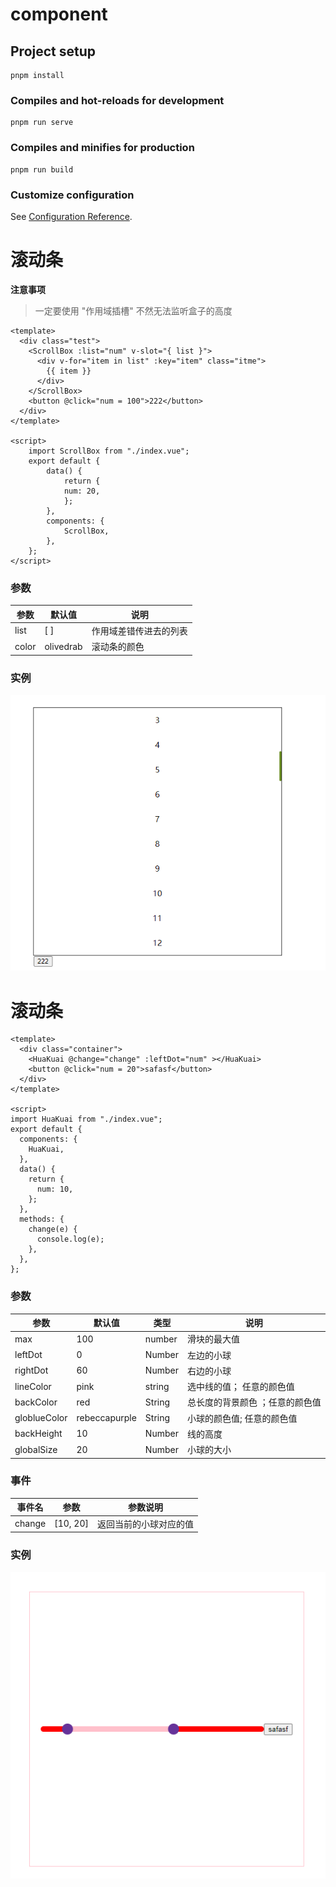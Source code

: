 # component

## Project setup

```
pnpm install
```

### Compiles and hot-reloads for development

```
pnpm run serve
```

### Compiles and minifies for production

```
pnpm run build
```

### Customize configuration

See [Configuration Reference](https://cli.vuejs.org/config/).

# 滚动条

**注意事项**

> 一定要使用 "作用域插槽" 不然无法监听盒子的高度

```vue
<template>
  <div class="test">
    <ScrollBox :list="num" v-slot="{ list }">
      <div v-for="item in list" :key="item" class="itme">
        {{ item }}
      </div>
    </ScrollBox>
    <button @click="num = 100">222</button>
  </div>
</template>

<script>
    import ScrollBox from "./index.vue";
    export default {
        data() {
            return {
            num: 20,
            };
        },
        components: {
            ScrollBox,
        },
    };
</script>
```

### 参数

| 参数 | 默认值 | 说明 |
|  --- | --- | ---|
|  list | [ ] |  作用域差错传进去的列表  |
|  color | olivedrab | 滚动条的颜色    |

### 实例

![](./src/components/滚动条/1.png)

# 滚动条

```vue
<template>
  <div class="container">
    <HuaKuai @change="change" :leftDot="num" ></HuaKuai>
    <button @click="num = 20">safasf</button>
  </div>
</template>

<script>
import HuaKuai from "./index.vue";
export default {
  components: {
    HuaKuai,
  },
  data() {
    return {
      num: 10,
    };
  },
  methods: {
    change(e) {
      console.log(e);
    },
  },
};
```

### 参数

| 参数 | 默认值 | 类型 | 说明 |
|  --- | --- | ---| ---|
|  max | 100 |  number  | 滑块的最大值 |
|  leftDot | 0 | Number    | 左边的小球 |
|  rightDot | 60 |  Number   | 右边的小球|
|  lineColor | pink | string    | 选中线的值； 任意的颜色值 |
|  backColor | red | String    | 总长度的背景颜色 ；任意的颜色值|
|  globlueColor | rebeccapurple | String    | 小球的颜色值; 任意的颜色值|
|  backHeight | 10 | Number    | 线的高度  |
|  globalSize | 20 | Number    | 小球的大小  |

### 事件

| 事件名 | 参数 | 参数说明 |
| --- | -- | -- |
| change | [10, 20] | 返回当前的小球对应的值 |

### 实例

![](./src/components/双向滑块/1.png)
